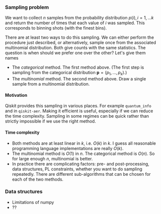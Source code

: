 ### Sampling problem

We want to collect $n$ samples from the probability distribution $p(i), i=1,\ldots k$ and
return the number of times that each value of $i$ was sampled. This corresponds to binning
shots (with the finest bins).

There are at least two ways to do this sampling. We can either perform the procedure just described,
or alternatively, sample once from the associated multinomial distribution. Both give counts with
the same statistics.  The question is when should we prefer one over the other? Let's give them
names

* The *categorical* method. The first method above. (The first step is sampling from the
  categorical distribution $\mathbf{p}=(p_1,\ldots,p_k)$.)
* The *multinomial* method. The second method above. Draw a single sample from a multinomial distribution.

#### Motivation

Qiskit provides this sampling in various places. For example `quantum_info` and in `qiskit-aer`. Making
it efficient is useful, especially if we can reduce the time complexity. Sampling in some regimes can be
quick rather than strictly impossible if we use the right method.

#### Time complexity
* Both methods are at least linear in $k$, i.e. $O(k)$ in $k$. I guess all reasonable programming language
  implementations are really $O(k)$.
* The multinomial method is $O(1)$ in $n$. The categorical method is $O(n)$. So for large enough $n$,
  multinomial is better.
* In practice there are complicating factors: pre- and post-processing, data structures, PL constraints, whether you want to
  do sampling repeatedly. There are different sub-algorithms that can be chosen for each of the two methods.

### Data structures

* Limitations of numpy
* ??
